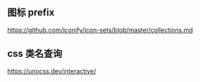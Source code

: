 ## 图标 prefix

https://github.com/iconify/icon-sets/blob/master/collections.md

## css 类名查询

https://unocss.dev/interactive/